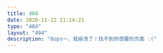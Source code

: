 ```yaml
---
title: 404
date: 2020-11-22 11:14:21
type: "404"
layout: "404"
description: "Oops～，我崩溃了！找不到你想要的页面 :("
---
```


